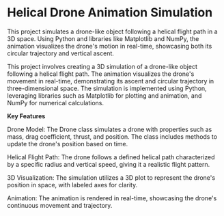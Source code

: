 # Helical Drone Animation Simulation
This project simulates a drone-like object following a helical flight path in a 3D space. Using Python and libraries like Matplotlib and NumPy, the animation visualizes the drone's motion in real-time, showcasing both its circular trajectory and vertical ascent.

This project involves creating a 3D simulation of a drone-like object following a helical flight path. The animation visualizes the drone's movement in real-time, demonstrating its ascent and circular trajectory in three-dimensional space. The simulation is implemented using Python, leveraging libraries such as Matplotlib for plotting and animation, and NumPy for numerical calculations.

**Key Features**

Drone Model: The Drone class simulates a drone with properties such as mass, drag coefficient, thrust, and position. The class includes methods to update the drone's position based on time.

Helical Flight Path: The drone follows a defined helical path characterized by a specific radius and vertical speed, giving it a realistic flight pattern.

3D Visualization: The simulation utilizes a 3D plot to represent the drone's position in space, with labeled axes for clarity.

Animation: The animation is rendered in real-time, showcasing the drone's continuous movement and trajectory.
